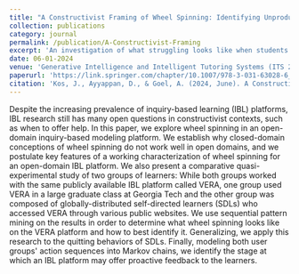 ```yaml
---
title: "A Constructivist Framing of Wheel Spinning: Identifying Unproductive Behaviors with Sequence Analysis"
collection: publications
category: journal
permalink: /publication/A-Constructivist-Framing
excerpt: 'An investigation of what struggling looks like when students are free to create what they want.'
date: 06-01-2024
venue: 'Generative Intelligence and Intelligent Tutoring Systems (ITS 2024)'
paperurl: 'https://link.springer.com/chapter/10.1007/978-3-031-63028-6_14'
citation: 'Kos, J., Ayyappan, D., & Goel, A. (2024, June). A Constructivist Framing of Wheel Spinning: Identifying Unproductive Behaviors with Sequence Analysis. In International Conference on Intelligent Tutoring Systems (pp. 174-187). Cham: Springer Nature Switzerland.'
---
```


Despite the increasing prevalence of inquiry-based learning (IBL) platforms, IBL research still has many open questions in constructivist contexts, such as when to offer help. In this paper, we explore wheel spinning in an open-domain inquiry-based modeling platform. We establish why closed-domain conceptions of wheel spinning do not work well in open domains, and we postulate key features of a working characterization of wheel spinning for an open-domain IBL platform. We also present a comparative quasi-experimental study of two groups of learners: While both groups worked with the same publicly available IBL platform called VERA, one group used VERA in a large graduate class at Georgia Tech and the other group was composed of globally-distributed self-directed learners (SDLs) who accessed VERA through various public websites. We use sequential pattern mining on the results in order to determine what wheel spinning looks like on the VERA platform and how to best identify it. Generalizing, we apply this research to the quitting behaviors of SDLs. Finally, modeling both user groups' action sequences into Markov chains, we identify the stage at which an IBL platform may offer proactive feedback to the learners.
